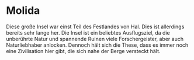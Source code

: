 # Molida

Diese große Insel war einst Teil des Festlandes von Hal. Dies ist allerdings bereits sehr lange her. Die Insel ist ein
beliebtes Ausflugsziel, da die unberührte Natur und spannende Ruinen viele Forschergeister, aber auch Naturliebhaber
anlocken. Dennoch hält sich die These, dass es immer noch eine Zivilisation hier gibt, die sich nahe der Berge
versteckt hält.

